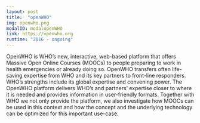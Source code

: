 ```yaml
---
layout: post
title:  "openWHO"
img: openwho.png
modalID: modalopenWHO
link: https://openwho.org
runtime: "2016 - ongoing"
---
```


OpenWHO is WHO’s new, interactive, web-based platform that offers Massive Open Online Courses (MOOCs) to people preparing to work in health emergencies or already doing so. OpenWHO transfers often life-saving expertise from WHO and its key partners to front-line responders. WHO’s strengths include its global expertise and convening power. The OpenWHO platform delivers WHO’s and partners’ expertise closer to where it is needed and provides information in user-friendly formats. Together with WHO we not only provide the platform, we also investigate how MOOCs can be used in this context and how the concept and the underlying technology can be optimized for this important use-case.
